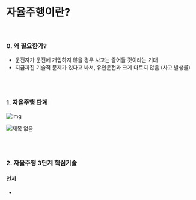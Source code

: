 # 자율주행이란?

<br>

### 0. 왜 필요한가?

- 운전자가 운전에 개입하지 않을 경우 사고는 줄어들 것이라는 기대
- 지금까진 기술적 문제가 있다고 봐서, 유인운전과 크게 다르지 않음 (사고 발생률)

<br>

<br>

### 1. 자율주행 단계

![img](https://user-images.githubusercontent.com/89068148/186194580-521f96ce-e140-4a57-8080-eeb23808e2fe.jpg)

![제목 없음](https://user-images.githubusercontent.com/89068148/186194841-6a29f045-e8d8-4e39-99a9-9f8bae392e54.png)

<br>

<br>

### 2. 자율주행 3단계 핵심기술

#### 인지

- 

#### 

#### 
